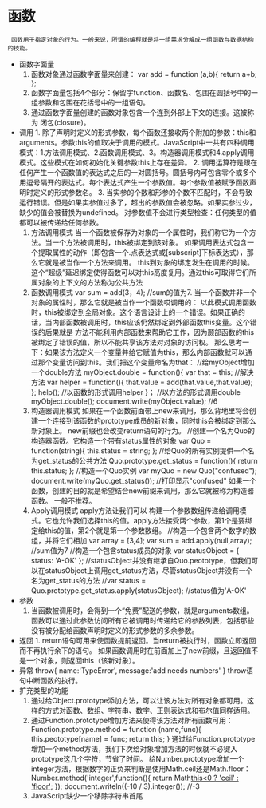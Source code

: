 # 函数
     函数用于指定对象的行为。一般来说，所谓的编程就是将一组需求分解成一组函数与数据结构的技能。
- 函数字面量
     1. 函数对象通过函数字面量来创建：
         var add = function (a,b){
           return a+b;
         };
     2. 函数字面量包括4个部分：保留字function、函数名、包围在圆括号中的一组参数和包围在花括号中的一组语句。
     3. 通过函数字面量创建的函数对象包含一个连到外部上下文的连接。这被称为 闭包(closure)。
- 调用
       1. 除了声明时定义的形式参数，每个函数还接收两个附加的参数：this和arguments。参数this的值取决于调用的模式。JavaScript中一共有四种调用模式：1.方法调用模式、2.函数调用模式、3。构造器调用模式和4.apply调用模式。这些模式在如何初始化关键参数this上存在差异。
       2. 调用运算符是跟在任何产生一个函数值的表达式之后的一对圆括号。圆括号内可包含零个或多个用逗号隔开的表达式。每个表达式产生一个参数值。每个参数值被赋予函数声明时定义的形式参数名。
       3. 当实参的个数和形参的个数不匹配时，不会导致运行错误。但是如果实参值过多了，超出的参数值会被忽略。如果实参过少，缺少的值会被替换为undefined。
       对参数值不会进行类型检查：任何类型的值都可以被传递给任何参数。
  1. 方法调用模式
     当一个函数被保存为对象的一个属性时，我们称它为一个方法。当一个方法被调用时，this被绑定到该对象。
     如果调用表达式包含一个提取属性的动作（即包含一个.点表达式或[subscript]下标表达式），那么它就是被当作一个方法来调用。
     this到对象的绑定发生在调用的时候。这个“超级”延迟绑定使得函数可以对this高度复用。通过this可取得它们所属对象的上下文的方法称为公共方法
  2. 函数调用模式
     var sum = add(3，4);    //sum的值为7.
     当一个函数并非一个对象的属性时，那么它就是被当作一个函数哎调用的：
     以此模式调用函数时，this被绑定到全局对象。这个语言设计上的一个错误。如果正确的话，当内部函数被调用时，this应该仍然绑定到外部函数this变量。这个错误的后果就是 方法不能利用内部函数来帮助它工作，因为颞部函数的this被绑定了错误的值，所以不能共享该方法对对象的访问权。
     那么思考一下：如果该方法定义一个变量并给它赋值为this，那么内部函数就可以通过那个变量访问到this。我们把这个变量命名为that：
     //给myObject增加一个double方法
     myObject.double = function(){
        var that = this;    //解决方法
        var helper = function(){
            that.value = add(that.value,that.value);
        };
        help();   //以函数的形式调用helper
     }；
     //以方法的形式调用double
     myObject.double();
     document.write(myObject.value);    //6
  3. 构造器调用模式
     如果在一个函数前面带上new来调用，那么背地里将会创建一个连接到该函数的prototype成员的新对象，同时this会被绑定到那么新对象上。   new前缀也会改变return语句的行为。
         //创建一个名为Quo的构造器函数。它构造一个带有status属性的对象
         var Quo = function(string){
            this.status = string;
         };
         //给Quo的所有实例提供一个名为get_status的公共方法
         Quo.prototype.get_status = function(){
            return this.status;
         };
         //构造一个Quo实例
         var myQuo = new Quo("confused");
         document.write(myQuo.get_status());   //打印显示"confused"
     如果一个函数，创建的目的就是希望结合new前缀来调用，那么它就被称为构造器函数。
     一般不推荐。
   4. Apply调用模式
     apply方法让我们可以 构建一个参数数组传递给调用模式。它也允许我们选择this的值。apply方法接受两个参数，第1个是要绑定给this的值，第2个就是第一个参数数组。
     //构造一个包含两个数字的数组，并将它们相加
     var array = [3,4];
     var sum = add.apply(null,array);   //sum值为7
     //构造一个包含status成员的对象
     var statusObject = {
        status: 'A-OK'
     };
     //statusObject并没有继承自Quo.peototype，但我们可以在statusObject上调用get_status方法，尽管statusObject并没有一个名为get_status的方法
     //var status = Quo.prototype.get_status.apply(statusObject);
     //status值为'A-OK'
- 参数
     1. 当函数被调用时，会得到一个“免费”配送的参数，就是arguments数组。
     函数可以通过此参数访问所有它被调用时传递给它的参数列表，包括那些没有被分配给函数声明时定义的形式参数的多余参数。
- 返回
      1. return语句可用来使函数提前返回。当return被执行时，函数立即返回而不再执行余下的语句。
     如果函数调用时在前面加上了new前缀，且返回值不是一个对象，则返回this（该新对象）。
- 异常
       throw{
        name:'TypeError',
        message:'add needs numbers'
       } 
     throw语句中断函数的执行。
- 扩充类型的功能
     1. 通过给Object.prototype添加方法，可以让该方法对所有对象都可用。这样的方式对函数、数组、字符串、数字、正则表达式和布尔值同样适用。
     2. 通过Function.prototype增加方法来使得该方法对所有函数可用：
     Function.prototype.method = function (name,func){
        this.peototype[name] = func;
        return this;
     }
     通过给Function.prototype增加一个method方法，我们下次给对象增加方法的时候就不必键入prototype这几个字符，节省了时间。
     给Number.prototype增加一个integer方法，根据数字的正负来判断是使用Math.ceil还是Math.floor：
     Number.method('integer',function(){
        return Math[this<0 ? 'ceil' : 'floor'](this);
     });
     document.writeln((-10 / 3).integer());     //-3
     3. JavaScript缺少一个移除字符串首尾 




